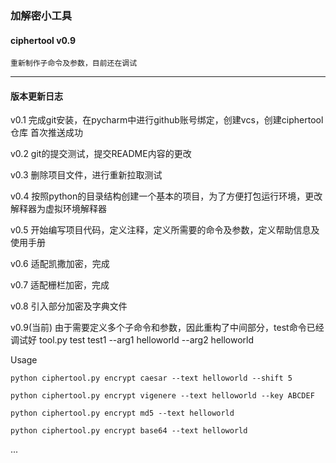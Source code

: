 ### 加解密小工具

#### ciphertool v0.9

```text
重新制作子命令及参数，目前还在调试
```
-----------
#### 版本更新日志

v0.1 完成git安装，在pycharm中进行github账号绑定，创建vcs，创建ciphertool仓库
首次推送成功

v0.2 git的提交测试，提交README内容的更改

v0.3 删除项目文件，进行重新拉取测试

v0.4 按照python的目录结构创建一个基本的项目，为了方便打包运行环境，更改解释器为虚拟环境解释器

v0.5 开始编写项目代码，定义注释，定义所需要的命令及参数，定义帮助信息及使用手册

v0.6 适配凯撒加密，完成

v0.7 适配栅栏加密，完成

v0.8 引入部分加密及字典文件

v0.9(当前) 由于需要定义多个子命令和参数，因此重构了中间部分，test命令已经调试好
tool.py test test1 --arg1 helloworld --arg2 helloworld



Usage
```
python ciphertool.py encrypt caesar --text helloworld --shift 5

python ciphertool.py encrypt vigenere --text helloworld --key ABCDEF

python ciphertool.py encrypt md5 --text helloworld

python ciphertool.py encrypt base64 --text helloworld
```

...
